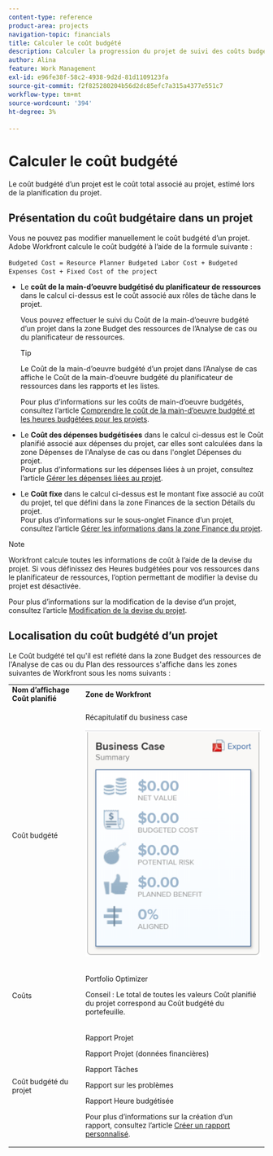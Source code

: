 ```yaml
---
content-type: reference
product-area: projects
navigation-topic: financials
title: Calculer le coût budgété
description: Calculer la progression du projet de suivi des coûts budgété avec un rapport d’utilisation"
author: Alina
feature: Work Management
exl-id: e96fe38f-58c2-4938-9d2d-81d1109123fa
source-git-commit: f2f825280204b56d2dc85efc7a315a4377e551c7
workflow-type: tm+mt
source-wordcount: '394'
ht-degree: 3%

---
```


# Calculer le coût budgété

<!--
<div data-mc-conditions="QuicksilverOrClassic.Draft mode">
<p>(NOTE: This article is linked from "Tracking Project Progress with a Utilization Report"</p>
<p>Keep the structure of this article similar to Calculating Budgeted Labor Cost)</p>
</div>
-->

Le coût budgété d’un projet est le coût total associé au projet, estimé lors de la planification du projet.

## Présentation du coût budgétaire dans un projet

Vous ne pouvez pas modifier manuellement le coût budgété d’un projet. Adobe Workfront calcule le coût budgété à l’aide de la formule suivante :

`Budgeted Cost = Resource Planner Budgeted Labor Cost + Budgeted Expenses Cost + Fixed Cost of the project`

* Le **coût de la main-d’oeuvre budgétisé du planificateur de ressources** dans le calcul ci-dessus est le coût associé aux rôles de tâche dans le projet.

  Vous pouvez effectuer le suivi du Coût de la main-d’oeuvre budgété d’un projet dans la zone Budget des ressources de l’Analyse de cas ou du planificateur de ressources.

  >[!TIP]
  >
  >  Le Coût de la main-d’oeuvre budgété d’un projet dans l’Analyse de cas affiche le Coût de la main-d’oeuvre budgété du planificateur de ressources dans les rapports et les listes.

  Pour plus d’informations sur les coûts de main-d’oeuvre budgétés, consultez l’article [Comprendre le coût de la main-d’oeuvre budgété et les heures budgétées pour les projets](../../../manage-work/projects/project-finances/budgeted-labor-cost.md).

* Le **Coût des dépenses budgétisées** dans le calcul ci-dessus est le Coût planifié associé aux dépenses du projet, car elles sont calculées dans la zone Dépenses de l&#39;Analyse de cas ou dans l&#39;onglet Dépenses du projet.\
  Pour plus d’informations sur les dépenses liées à un projet, consultez l’article [Gérer les dépenses liées au projet](../../../manage-work/projects/project-finances/manage-project-expenses.md).

* Le **Coût fixe** dans le calcul ci-dessus est le montant fixe associé au coût du projet, tel que défini dans la zone Finances de la section Détails du projet.\
  Pour plus d’informations sur le sous-onglet Finance d’un projet, consultez l’article [Gérer les informations dans la zone Finance du projet](../../../manage-work/projects/project-finances/manage-project-finance-area.md).

>[!NOTE]
>
>Workfront calcule toutes les informations de coût à l’aide de la devise du projet. Si vous définissez des Heures budgétées pour vos ressources dans le planificateur de ressources, l’option permettant de modifier la devise du projet est désactivée.
>
>Pour plus d’informations sur la modification de la devise d’un projet, consultez l’article [Modification de la devise du projet](../../../manage-work/projects/project-finances/change-project-currency.md).

## Localisation du coût budgété d’un projet

Le Coût budgété tel qu&#39;il est reflété dans la zone Budget des ressources de l&#39;Analyse de cas ou du Plan des ressources s&#39;affiche dans les zones suivantes de Workfront sous les noms suivants :

<table style="table-layout:auto"> 
   <col> 
   <col> 
   <tbody> 
    <tr> 
     <td><strong>Nom d’affichage Coût planifié</strong></td> 
     <td><strong>Zone de Workfront</strong></td> 
    </tr> 
    <tr> 
     <td>Coût budgété</td> 
     <td> <p>Récapitulatif du business case</p> <p> <img src="assets/business-case-summary-qs-350x453.png" style="width: 350;height: 453;"> </p> </td> 
    </tr> 
    <tr> 
     <td>Coûts</td> 
     <td> <p>Portfolio Optimizer</p> <p>Conseil : Le total de toutes les valeurs Coût planifié du projet correspond au Coût budgété du portefeuille.</p> </td> 
    </tr> 
    <tr> 
     <td>Coût budgété du projet</td> 
     <td> <!--
       <p data-mc-conditions="QuicksilverOrClassic.Draft mode">Resource Estimates report (NOTE: this was removed with flash)</p>
      --> <p>Rapport Projet</p> <p>Rapport Projet (données financières)</p> <p>Rapport Tâches</p> <p>Rapport sur les problèmes</p> <p>Rapport Heure budgétisée</p> <p>Pour plus d’informations sur la création d’un rapport, consultez l’article <a href="../../../reports-and-dashboards/reports/creating-and-managing-reports/create-custom-report.md" class="MCXref xref">Créer un rapport personnalisé</a>.</p> </td> 
    </tr> 
   </tbody> 
  </table>
